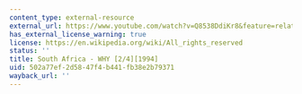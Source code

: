 ```yaml
---
content_type: external-resource
external_url: https://www.youtube.com/watch?v=Q8538DdiKr8&feature=related+Sonia
has_external_license_warning: true
license: https://en.wikipedia.org/wiki/All_rights_reserved
status: ''
title: South Africa - WHY [2/4][1994]
uid: 502a77ef-2d58-47f4-b441-fb38e2b79371
wayback_url: ''
---
```

